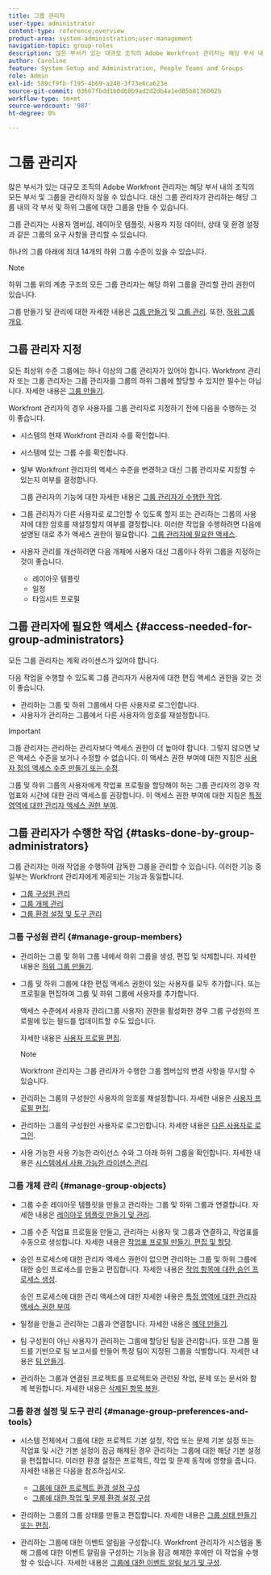 ```yaml
---
title: 그룹 관리자
user-type: administrator
content-type: reference;overview
product-area: system-administration;user-management
navigation-topic: group-roles
description: 많은 부서가 있는 대규모 조직의 Adobe Workfront 관리자는 해당 부서 내의 조직의 모든 부서 및 그룹을 관리하지 않을 수 있습니다. 대신 그룹 관리자가 관리하는 해당 그룹 내의 각 부서 및 하위 그룹에 대한 그룹을 만들 수 있습니다.
author: Caroline
feature: System Setup and Administration, People Teams and Groups
role: Admin
exl-id: 589cf9fb-f195-4b69-a240-3f73e6ca623e
source-git-commit: 03667fbdd1b0d68b9ad2d2db4a1ed85b8136062b
workflow-type: tm+mt
source-wordcount: '987'
ht-degree: 0%

---
```


# 그룹 관리자

많은 부서가 있는 대규모 조직의 Adobe Workfront 관리자는 해당 부서 내의 조직의 모든 부서 및 그룹을 관리하지 않을 수 있습니다. 대신 그룹 관리자가 관리하는 해당 그룹 내의 각 부서 및 하위 그룹에 대한 그룹을 만들 수 있습니다.

그룹 관리자는 사용자 멤버십, 레이아웃 템플릿, 사용자 지정 데이터, 상태 및 환경 설정과 같은 그룹의 요구 사항을 관리할 수 있습니다.

하나의 그룹 아래에 최대 14개의 하위 그룹 수준이 있을 수 있습니다.

>[!NOTE]
>
>하위 그룹 위의 계층 구조의 모든 그룹 관리자는 해당 하위 그룹을 관리할 관리 권한이 있습니다.

그룹 만들기 및 관리에 대한 자세한 내용은 [그룹 만들기](../../../administration-and-setup/manage-groups/create-and-manage-groups/create-a-group.md) 및 [그룹 관리](../../../administration-and-setup/manage-groups/create-and-manage-groups/manage-a-group.md). 또한, [하위 그룹 개요](../../../administration-and-setup/manage-groups/groups-overview/subgroups.md).

## 그룹 관리자 지정

모든 최상위 수준 그룹에는 하나 이상의 그룹 관리자가 있어야 합니다. Workfront 관리자 또는 그룹 관리자는 그룹 관리자를 그룹의 하위 그룹에 할당할 수 있지만 필수는 아닙니다. 자세한 내용은 [그룹 만들기](../../../administration-and-setup/manage-groups/create-and-manage-groups/create-a-group.md).

Workfront 관리자의 경우 사용자를 그룹 관리자로 지정하기 전에 다음을 수행하는 것이 좋습니다.

* 시스템의 현재 Workfront 관리자 수를 확인합니다.
* 시스템에 있는 그룹 수를 확인합니다.
* 일부 Workfront 관리자의 액세스 수준을 변경하고 대신 그룹 관리자로 지정할 수 있는지 여부를 결정합니다.

   그룹 관리자의 기능에 대한 자세한 내용은 [그룹 관리자가 수행한 작업](#tasks-done-by-group-administrators).

* 그룹 관리자가 다른 사용자로 로그인할 수 있도록 할지 또는 관리하는 그룹의 사용자에 대한 암호를 재설정할지 여부를 결정합니다. 이러한 작업을 수행하려면 다음에 설명된 대로 추가 액세스 권한이 필요합니다. [그룹 관리자에 필요한 액세스](#access-needed-for-group-administrators).
* 사용자 관리를 개선하려면 다음 개체에 사용자 대신 그룹이나 하위 그룹을 지정하는 것이 좋습니다.

   * 레이아웃 템플릿
   * 일정
   * 타임시트 프로필

## 그룹 관리자에 필요한 액세스 {#access-needed-for-group-administrators}

모든 그룹 관리자는 계획 라이센스가 있어야 합니다.

다음 작업을 수행할 수 있도록 그룹 관리자가 사용자에 대한 편집 액세스 권한을 갖는 것이 좋습니다.

* 관리하는 그룹 및 하위 그룹에서 다른 사용자로 로그인합니다.
* 사용자가 관리하는 그룹에서 다른 사용자의 암호를 재설정합니다.

>[!IMPORTANT]
>
>그룹 관리자는 관리하는 관리자보다 액세스 권한이 더 높아야 합니다. 그렇지 않으면 낮은 액세스 수준을 보거나 수정할 수 없습니다.
>이 액세스 권한 부여에 대한 지침은 [사용자 정의 액세스 수준 만들기 또는 수정](../../../administration-and-setup/add-users/configure-and-grant-access/create-modify-access-levels.md).

그룹 및 하위 그룹의 사용자에게 작업표 프로필을 할당해야 하는 그룹 관리자의 경우 작업표와 시간에 대한 관리 액세스를 권장합니다. 이 액세스 권한 부여에 대한 지침은 [특정 영역에 대한 관리자 액세스 권한 부여](../../../administration-and-setup/add-users/configure-and-grant-access/grant-users-admin-access-certain-areas.md).

## 그룹 관리자가 수행한 작업 {#tasks-done-by-group-administrators}

그룹 관리자는 아래 작업을 수행하여 감독한 그룹을 관리할 수 있습니다. 이러한 기능 중 일부는 Workfront 관리자에게 제공되는 기능과 동일합니다.

* [그룹 구성원 관리](#manage-group-members)
* [그룹 개체 관리](#manage-group-objects)
* [그룹 환경 설정 및 도구 관리](#manage-group-preferences-and-tools)

### 그룹 구성원 관리 {#manage-group-members}

* 관리하는 그룹 및 하위 그룹 내에서 하위 그룹을 생성, 편집 및 삭제합니다. 자세한 내용은 [하위 그룹 만들기](../../../administration-and-setup/manage-groups/create-and-manage-subgroups/create-a-subgroup.md).
* 그룹 및 하위 그룹에 대한 편집 액세스 권한이 있는 사용자를 모두 추가합니다. 또는 프로필을 편집하여 그룹 및 하위 그룹에 사용자를 추가합니다.

   액세스 수준에서 사용자 관리(그룹 사용자) 권한을 활성화한 경우 그룹 구성원의 프로필에 있는 필드를 업데이트할 수도 있습니다.

   자세한 내용은 [사용자 프로필 편집](../../../administration-and-setup/add-users/create-and-manage-users/edit-a-users-profile.md).

   >[!NOTE]
   >
   >Workfront 관리자는 그룹 관리자가 수행한 그룹 멤버십의 변경 사항을 무시할 수 있습니다.

* 관리하는 그룹의 구성원인 사용자의 암호를 재설정합니다. 자세한 내용은 [사용자 프로필 편집](../../../administration-and-setup/add-users/create-and-manage-users/edit-a-users-profile.md).
* 관리하는 그룹의 구성원인 사용자로 로그인합니다. 자세한 내용은 [다른 사용자로 로그인](../../../administration-and-setup/add-users/create-and-manage-users/log-in-as-another-user.md).
* 사용 가능한 사용 가능한 라이선스 수와 그 아래 하위 그룹을 확인합니다. 자세한 내용은 [시스템에서 사용 가능한 라이센스 관리](../../../administration-and-setup/get-started-wf-administration/manage-available-licenses-in-your-system.md).

### 그룹 개체 관리 {#manage-group-objects}

* 그룹 수준 레이아웃 템플릿을 만들고 관리하는 그룹 및 하위 그룹과 연결합니다. 자세한 내용은 [레이아웃 템플릿 만들기 및 관리](../../../administration-and-setup/customize-workfront/use-layout-templates/create-and-manage-layout-templates.md).
* 그룹 수준 작업표 프로필을 만들고, 관리하는 사용자 및 그룹과 연결하고, 작업표를 수동으로 생성합니다. 자세한 내용은 [작업표 프로필 만들기, 편집 및 할당](../../../timesheets/create-and-manage-timesheets/create-timesheet-profiles.md).
* 승인 프로세스에 대한 관리자 액세스 권한이 없으면 관리하는 그룹 및 하위 그룹에 대한 승인 프로세스를 만들고 편집합니다. 자세한 내용은 [작업 항목에 대한 승인 프로세스 생성](../../../administration-and-setup/customize-workfront/configure-approval-milestone-processes/create-approval-processes.md).

   승인 프로세스에 대한 관리 액세스에 대한 자세한 내용은 [특정 영역에 대한 관리자 액세스 권한 부여](../../../administration-and-setup/add-users/configure-and-grant-access/grant-users-admin-access-certain-areas.md).

* 일정을 만들고 관리하는 그룹과 연결합니다. 자세한 내용은 [예약 만들기](../../../administration-and-setup/set-up-workfront/configure-timesheets-schedules/create-schedules.md).
* 팀 구성원이 아닌 사용자가 관리하는 그룹에 할당된 팀을 관리합니다. 또한 그룹 필드를 기반으로 팀 보고서를 만들어 특정 팀이 지정된 그룹을 식별합니다. 자세한 내용은 [팀 만들기](../../../people-teams-and-groups/create-and-manage-teams/create-a-team.md).
* 관리하는 그룹과 연결된 프로젝트를 프로젝트와 관련된 작업, 문제 또는 문서와 함께 복원합니다. 자세한 내용은 [삭제된 항목 복원](../../../administration-and-setup/manage-workfront/manage-deleted-items/restore-deleted-items.md).

### 그룹 환경 설정 및 도구 관리 {#manage-group-preferences-and-tools}

* 시스템 전체에서 그룹에 대한 프로젝트 기본 설정, 작업 또는 문제 기본 설정 또는 작업표 및 시간 기본 설정이 잠금 해제된 경우 관리하는 그룹에 대한 해당 기본 설정을 편집합니다. 이러한 환경 설정은 프로젝트, 작업 및 문제 동작에 영향을 줍니다. 자세한 내용은 다음을 참조하십시오.

   * [그룹에 대한 프로젝트 환경 설정 구성](../../../administration-and-setup/manage-groups/create-and-manage-groups/configure-project-preferences-group.md)
   * [그룹에 대한 작업 및 문제 환경 설정 구성](../../../administration-and-setup/manage-groups/create-and-manage-groups/configure-task-issue-preferences-group.md)

* 관리하는 그룹의 그룹 상태를 만들고 편집합니다. 자세한 내용은 [그룹 상태 만들기 또는 편집](../../../administration-and-setup/manage-groups/manage-group-statuses/create-or-edit-a-group-status.md).
* 관리하는 그룹에 대한 이벤트 알림을 구성합니다. Workfront 관리자가 시스템을 통해 그룹에 대한 이벤트 알림을 구성하는 기능을 잠금 해제한 후에만 이 작업을 수행할 수 있습니다. 자세한 내용은 [그룹에 대한 이벤트 알림 보기 및 구성](../../../administration-and-setup/manage-groups/create-and-manage-groups/view-and-configure-event-notifications-group.md).
